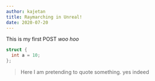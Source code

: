 ```yaml
---
author: kajetan
title: Raymarching in Unreal!
date: 2020-07-20
---
```


This is my first POST *woo hoo*


```c
struct {
  int a = 10;
};
```

> Here I am pretending to quote something.
> yes indeed
